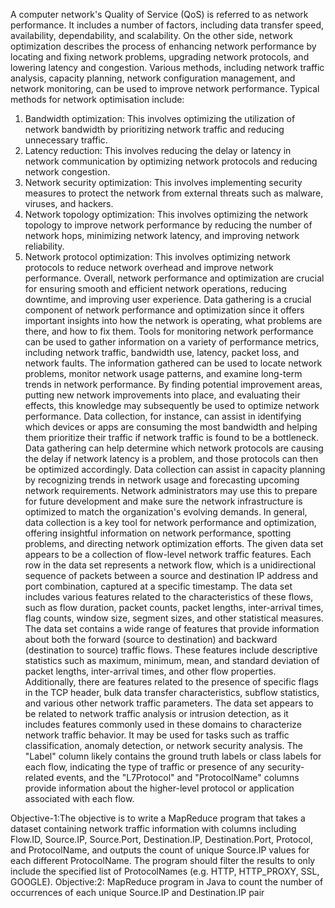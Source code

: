 A computer network's Quality of Service (QoS) is referred to as network performance. It includes a number of
factors, including data transfer speed, availability, dependability, and scalability. On the other side, network
optimization describes the process of enhancing network performance by locating and fixing network problems,
upgrading network protocols, and lowering latency and congestion.
Various methods, including network traffic analysis, capacity planning, network configuration management,
and network monitoring, can be used to improve network performance. Typical methods for network
optimisation include:
1. Bandwidth optimization: This involves optimizing the utilization of network bandwidth by prioritizing
network traffic and reducing unnecessary traffic.
2. Latency reduction: This involves reducing the delay or latency in network communication by optimizing
network protocols and reducing network congestion.
3. Network security optimization: This involves implementing security measures to protect the network from
external threats such as malware, viruses, and hackers.
4. Network topology optimization: This involves optimizing the network topology to improve network
performance by reducing the number of network hops, minimizing network latency, and improving network
reliability.
5. Network protocol optimization: This involves optimizing network protocols to reduce network overhead and
improve network performance.
Overall, network performance and optimization are crucial for ensuring smooth and efficient network
operations, reducing downtime, and improving user experience.
Data gathering is a crucial component of network performance and optimization since it offers important
insights into how the network is operating, what problems are there, and how to fix them. Tools for monitoring
network performance can be used to gather information on a variety of performance metrics, including network
traffic, bandwidth use, latency, packet loss, and network faults.
The information gathered can be used to locate network problems, monitor network usage patterns, and
examine long-term trends in network performance. By finding potential improvement areas, putting new
network improvements into place, and evaluating their effects, this knowledge may subsequently be used to
optimize network performance.
Data collection, for instance, can assist in identifying which devices or apps are consuming the most bandwidth
and helping them prioritize their traffic if network traffic is found to be a bottleneck. Data gathering can help
determine which network protocols are causing the delay if network latency is a problem, and those protocols
can then be optimized accordingly.
Data collection can assist in capacity planning by recognizing trends in network usage and forecasting
upcoming network requirements. Network administrators may use this to prepare for future development and
make sure the network infrastructure is optimized to match the organization's evolving demands.
In general, data collection is a key tool for network performance and optimization, offering insightful
information on network performance, spotting problems, and directing network optimization efforts.
The given data set appears to be a collection of flow-level network traffic features. Each row in the data set
represents a network flow, which is a unidirectional sequence of packets between a source and destination IP
address and port combination, captured at a specific timestamp. The data set includes various features related to
the characteristics of these flows, such as flow duration, packet counts, packet lengths, inter-arrival times, flag
counts, window size, segment sizes, and other statistical measures.
The data set contains a wide range of features that provide information about both the forward (source to
destination) and backward (destination to source) traffic flows. These features include descriptive statistics such
as maximum, minimum, mean, and standard deviation of packet lengths, inter-arrival times, and other flow
properties. Additionally, there are features related to the presence of specific flags in the TCP header, bulk data
transfer characteristics, subflow statistics, and various other network traffic parameters.
The data set appears to be related to network traffic analysis or intrusion detection, as it includes features
commonly used in these domains to characterize network traffic behavior. It may be used for tasks such as
traffic classification, anomaly detection, or network security analysis. The "Label" column likely contains the
ground truth labels or class labels for each flow, indicating the type of traffic or presence of any security-related
events, and the "L7Protocol" and "ProtocolName" columns provide information about the higher-level protocol
or application associated with each flow.

Objective-1:The objective is to write a MapReduce program that takes a dataset containing network traffic
information with columns including Flow.ID, Source.IP, Source.Port, Destination.IP, Destination.Port,
Protocol, and ProtocolName, and outputs the count of unique Source.IP values for each different ProtocolName.
The program should filter the results to only include the specified list of ProtocolNames (e.g. HTTP,
HTTP_PROXY, SSL, GOOGLE).
Objective:2: MapReduce program in Java to count the number of occurrences of each unique Source.IP and
Destination.IP pair
